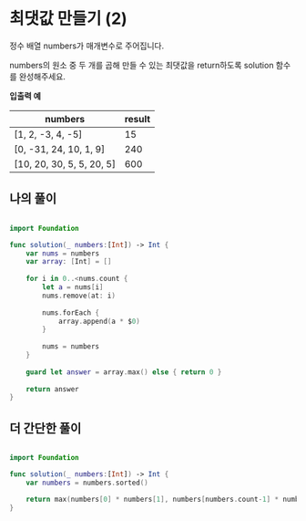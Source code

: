최댓값 만들기 (2)
==============

정수 배열 numbers가 매개변수로 주어집니다.    

numbers의 원소 중 두 개를 곱해 만들 수 있는 최댓값을 return하도록 solution 함수를 완성해주세요.   

**입출력 예**

| numbers	| result| 
| -- | -- | 
| [1, 2, -3, 4, -5]| 15 | 
| [0, -31, 24, 10, 1, 9] | 240 |
| [10, 20, 30, 5, 5, 20, 5] | 600 | 

## 나의 풀이 

```swift

import Foundation

func solution(_ numbers:[Int]) -> Int {
    var nums = numbers
    var array: [Int] = []
    
    for i in 0..<nums.count {
        let a = nums[i]
        nums.remove(at: i)
        
        nums.forEach {
            array.append(a * $0)
        }
        
        nums = numbers
    }
    
    guard let answer = array.max() else { return 0 }
    
    return answer
}

```

## 더 간단한 풀이 

```swift

import Foundation

func solution(_ numbers:[Int]) -> Int {
    var numbers = numbers.sorted()

    return max(numbers[0] * numbers[1], numbers[numbers.count-1] * numbers[numbers.count - 2])
}

```
